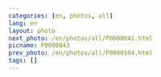```yaml
---
categories: [en, photos, all]
lang: en
layout: photo
next_photo: /en/photos/all/P0000041.html
picname: P0000043
prev_photo: /en/photos/all/P0000104.html
tags: []
---
```

